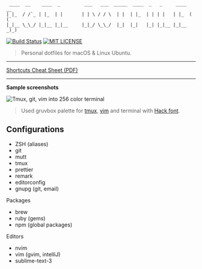 ```
 ____  __    ____  _         ___   ___  _____  ____  _   _     ____  __
| |_  / /`_ | |_  | |       | | \ / / \  | |  | |_  | | | |   | |_  ( (`
|_|__ \_\_/ |_|__ |_|__     |_|_/ \_\_/  |_|  |_|   |_| |_|__ |_|__ _)_)
```

[![Build Status](https://travis-ci.org/egel/dotfiles.svg?branch=master)](https://travis-ci.org/egel/dotfiles)
[![MIT LICENSE](http://img.shields.io/badge/license-MIT-yellowgreen.svg?style=square)](https://github.com/egel/dotfiles/blob/master/LICENSE)

> Personal dotfiles for macOS & Linux Ubuntu.

---

[Shortcuts Cheat Sheet (PDF)][shortcuts-cheat-sheet]

---

**Sample screenshots**

<img src="https://github.com/egel/dotfiles/blob/master/docs/assets/dotfiles_screenshot.png" title="Tmux, git, vim into 256 color terminal" />

> Used gruvbox palette for [tmux](https://github.com/egel/tmux-gruvbox), [vim](https://github.com/morhetz/gruvbox) and terminal with [Hack font][hack-font-webpage].

## Configurations

-   ZSH (aliases)
-   git
-   mutt
-   tmux
-   prettier
-   remark
-   editorconfig
-   gnupg (git, email)

Packages

-   brew
-   ruby (gems)
-   npm (global packages)

Editors

-   nvim
-   vim (gvim, intelliJ)
-   sublime-text-3

[shortcuts-cheat-sheet]: http://bit.ly/1wqcChS
[hack-font-webpage]: https://sourcefoundry.org/hack/
